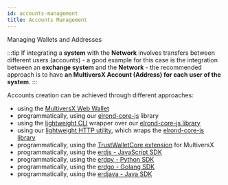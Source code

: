 ```yaml
---
id: accounts-management
title: Accounts Management
---
```


Managing Wallets and Addresses

:::tip
If integrating a **system** with the **Network** involves transfers between different users (accounts) - a good example for this case is the integration between an **exchange system** and the **Network** - the recommended approach is to have **an MultiversX Account (Address) for each user of the system**.
:::

Accounts creation can be achieved through different approaches:

- using the [MultiversX Web Wallet](https://wallet.multiversx.com/)
- programmatically, using our [elrond-core-js](https://github.com/ElrondNetwork/elrond-core-js) library
- using the [lightweight CLI](https://www.npmjs.com/package/@elrondnetwork/erdwalletjs-cli) wrapper over our [elrond-core-js library](https://github.com/ElrondNetwork/elrond-core-js)
- using our [lightweight HTTP utility](https://github.com/ElrondNetwork/erdwalletjs-http), which wraps the [elrond-core-js library](https://github.com/ElrondNetwork/elrond-core-js)
- programmatically, using the [TrustWalletCore extension](https://github.com/trustwallet/wallet-core/tree/master/src/MultiversX) for MultiversX
- programmatically, using the [erdjs - JavaScript SDK](/sdk-and-tools/erdjs)
- programmatically, using the [erdpy - Python SDK](/sdk-and-tools/erdpy/erdpy)
- programmatically, using the [erdgo - Golang SDK](/sdk-and-tools/erdgo)
- programmatically, using the [erdjava - Java SDK](/sdk-and-tools/erdjava)

